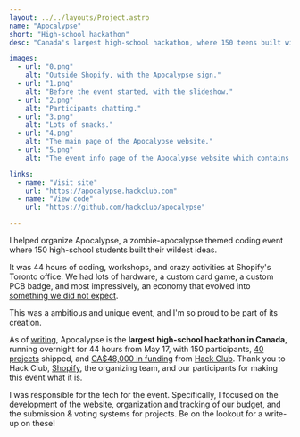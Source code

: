 ```yaml
---
layout: ../../layouts/Project.astro
name: "Apocalypse"
short: "High-school hackathon"
desc: "Canada's largest high-school hackathon, where 150 teens built wild projects at Shopify's Toronto Office for 44 hours."

images:
  - url: "0.png"
    alt: "Outside Shopify, with the Apocalypse sign."
  - url: "1.png"
    alt: "Before the event started, with the slideshow."
  - url: "2.png"
    alt: "Participants chatting."
  - url: "3.png"
    alt: "Lots of snacks."
  - url: "4.png"
    alt: "The main page of the Apocalypse website."
  - url: "5.png"
    alt: "The event info page of the Apocalypse website which contains the event schedule."

links:
  - name: "Visit site"
    url: "https://apocalypse.hackclub.com"
  - name: "View code"
    url: "https://github.com/hackclub/apocalypse"

---
```


I helped organize Apocalypse, a zombie-apocalypse themed coding event where 150 high-school students built their wildest ideas.  

It was 44 hours of coding, workshops, and crazy activities at Shopify's Toronto office. We had lots of hardware, a custom card game, a custom PCB badge, and most impressively, an economy that evolved into [something we did not expect](tooltip "In a good way").

This was a ambitious and unique event, and I'm so proud to be part of its creation.  

As of [writing](tooltip "June 2024"), Apocalypse is the **largest high-school hackathon in Canada**, running overnight for 44 hours from May 17, with 150 participants, [40 projects](https://apocalypse.hackclub.com/ships) shipped, and [CA$48,000 in funding](https://hcb.hackclub.com/apocalypse) from [Hack Club](https://hackclub.com/). Thank you to Hack Club, [Shopify](https://shopify.com), the organizing team, and our participants for making this event what it is.

I was responsible for the tech for the event. Specifically, I focused on the development of the website, organization and tracking of our budget, and the submission & voting systems for projects. Be on the lookout for a write-up on these!
